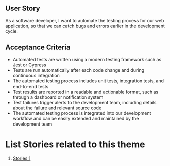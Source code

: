 ## User Story

As a software developer, I want to automate the testing process for our web application, so that we can catch bugs and errors earlier in the development cycle.

## Acceptance Criteria

- Automated tests are written using a modern testing framework such as Jest or Cypress
- Tests are run automatically after each code change and during continuous integration
- The automated testing process includes unit tests, integration tests, and end-to-end tests
- Test results are reported in a readable and actionable format, such as through a dashboard or notification system
- Test failures trigger alerts to the development team, including details about the failure and relevant source code
- The automated testing process is integrated into our development workflow and can be easily extended and maintained by the development team


# List Stories related to this theme
1. [Stories 1](documentation/templates/theme/initiatives/epics/stories/tasks/task_template.md)